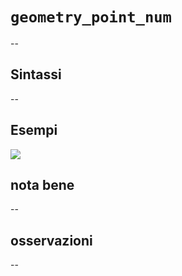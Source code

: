 # `geometry_point_num`

--

## Sintassi

--

## Esempi

![](/img/variabili/geometry_point_num/geometry_point_num1.png)

## nota bene

--

## osservazioni

--
